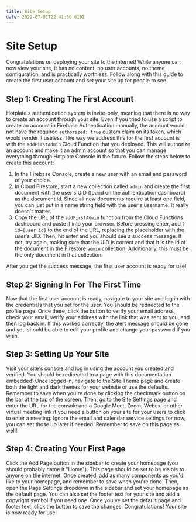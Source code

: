 ```yaml
---
title: Site Setup
date: 2022-07-01T22:41:30.619Z
---
```

# Site Setup

Congratulations on deploying your site to the internet!  While anyone can now view your site, it has no content, no user accounts, no theme configuration, and is practically worthless.  Follow along with this guide to create the first user account and set your site up for people to see.

## Step 1: Creating The First Account

Hotplate's authentication system is invite-only, meaning that there is no way to create an account through your site.  Even if you tried to use a script to create an account in Firebase Authentication manually, the account would not have the required `authorized: true` custom claim on its token, which would render it useless.  The way we address this for the first account is with the `addFirstAdmin` Cloud Function that you deployed.  This will authorize an account and make it an admin account so that you can manage everything through Hotplate Console in the future.  Follow the steps below to create this account:

1. In the Firebase Console, create a new user with an email and password of your choice.
2. In Cloud Firestore, start a new collection called `admin` and create the first document with the user's UID (found on the authentication dashboard) as the document id.  Since all new documents require at least one field, you can just put in a name string field with the user's username.  It really doesn't matter.
3. Copy the URL of the `addFirstAdmin` function from the Cloud Functions dashboard and paste it into your browser.  Before pressing enter, add `?id=[user id]` to the end of the URL, replacing the placeholder with the user's UID.  Then, hit enter and you should see a success message.  If not, try again, making sure that the UID is correct and that it is the id of the document in the Firestore `admin` collection.  Additionally, this must be the only document in that collection.

After you get the success message, the first user account is ready for use!

## Step 2: Signing In For The First Time

Now that the first user account is ready, navigate to your site and log in with the credentials that you set for the user.  You should be redirected to the profile page.  Once there, click the button to verify your email address, check your email, verify your address with the link that was sent to you, and then log back in.  If this worked correctly, the alert message should be gone and you should be able to edit your profile and change your password if you wish.

## Step 3: Setting Up Your Site

Visit your site's console and log in using the account you created and verified.  You should be redirected to a page with this documentation embedded!  Once logged in, navigate to the Site Theme page and create both the light and dark themes for your website or use the defaults.  Remember to save when you're done by clicking the checkmark button on the bar at the top of the screen.  Then, go to the Site Settings page and enter the URL for the console and a Google Meet, Zoom, Webex, or other virtual meeting link if you need a button on your site for your users to click to enter a meeting.  Ignore the email and calendar service settings for now; you can set those up later if needed.  Remember to save on this page as well!

## Step 4: Creating Your First Page

Click the Add Page button in the sidebar to create your homepage (you should probably name it "Home").  This page should be set to be visible to anyone on the internet.  Once created, add as many components as you'd like to your homepage, and remember to save when you're done.  Then, open the Page Settings dropdown in the sidebar and set your homepage as the default page.  You can also set the footer text for your site and add a copyright symbol if you need one.  Once you've set the default page and footer text, click the button to save the changes.  Congratulations!  Your site is now ready for use!